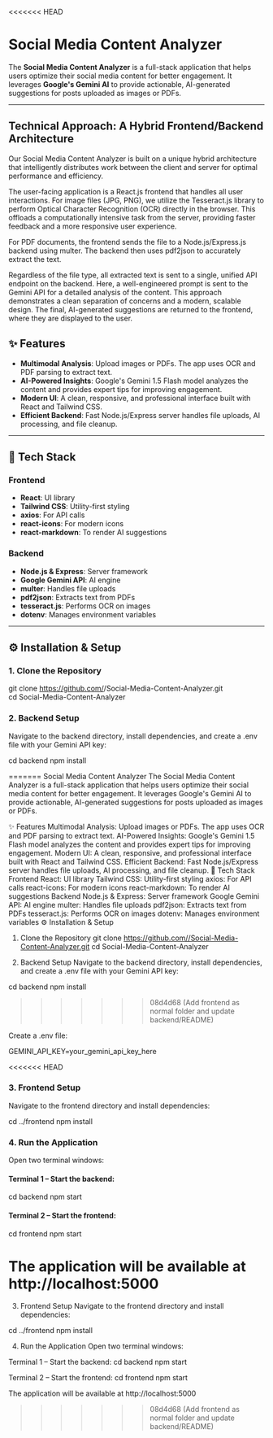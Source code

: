 <<<<<<< HEAD
# Social Media Content Analyzer

The **Social Media Content Analyzer** is a full-stack application that helps users optimize their social media content for better engagement. It leverages **Google's Gemini AI** to provide actionable, AI-generated suggestions for posts uploaded as images or PDFs.

---

## Technical Approach: A Hybrid Frontend/Backend Architecture
Our Social Media Content Analyzer is built on a unique hybrid architecture that intelligently distributes work between the client and server for optimal performance and efficiency.

The user-facing application is a React.js frontend that handles all user interactions. For image files (JPG, PNG), we utilize the Tesseract.js library to perform Optical Character Recognition (OCR) directly in the browser. This offloads a computationally intensive task from the server, providing faster feedback and a more responsive user experience.

For PDF documents, the frontend sends the file to a Node.js/Express.js backend using multer. The backend then uses pdf2json to accurately extract the text.

Regardless of the file type, all extracted text is sent to a single, unified API endpoint on the backend. Here, a well-engineered prompt is sent to the Gemini API for a detailed analysis of the content. This approach demonstrates a clean separation of concerns and a modern, scalable design. The final, AI-generated suggestions are returned to the frontend, where they are displayed to the user.

## ✨ Features

- **Multimodal Analysis**: Upload images or PDFs. The app uses OCR and PDF parsing to extract text.  
- **AI-Powered Insights**: Google's Gemini 1.5 Flash model analyzes the content and provides expert tips for improving engagement.  
- **Modern UI**: A clean, responsive, and professional interface built with React and Tailwind CSS.  
- **Efficient Backend**: Fast Node.js/Express server handles file uploads, AI processing, and file cleanup.

---

## 🚀 Tech Stack

### Frontend
- **React**: UI library  
- **Tailwind CSS**: Utility-first styling  
- **axios**: For API calls  
- **react-icons**: For modern icons  
- **react-markdown**: To render AI suggestions  

### Backend
- **Node.js & Express**: Server framework  
- **Google Gemini API**: AI engine  
- **multer**: Handles file uploads  
- **pdf2json**: Extracts text from PDFs  
- **tesseract.js**: Performs OCR on images  
- **dotenv**: Manages environment variables  

---

## ⚙️ Installation & Setup

### 1. Clone the Repository
git clone https://github.com/<your-username>/Social-Media-Content-Analyzer.git<br>
cd Social-Media-Content-Analyzer

### 2. Backend Setup

Navigate to the backend directory, install dependencies, and create a .env file with your Gemini API key:

cd backend
npm install

=======
Social Media Content Analyzer
The Social Media Content Analyzer is a full-stack application that helps users optimize their social media content for better engagement. It leverages Google's Gemini AI to provide actionable, AI-generated suggestions for posts uploaded as images or PDFs.

✨ Features
Multimodal Analysis: Upload images or PDFs. The app uses OCR and PDF parsing to extract text.
AI-Powered Insights: Google's Gemini 1.5 Flash model analyzes the content and provides expert tips for improving engagement.
Modern UI: A clean, responsive, and professional interface built with React and Tailwind CSS.
Efficient Backend: Fast Node.js/Express server handles file uploads, AI processing, and file cleanup.
🚀 Tech Stack
Frontend
React: UI library
Tailwind CSS: Utility-first styling
axios: For API calls
react-icons: For modern icons
react-markdown: To render AI suggestions
Backend
Node.js & Express: Server framework
Google Gemini API: AI engine
multer: Handles file uploads
pdf2json: Extracts text from PDFs
tesseract.js: Performs OCR on images
dotenv: Manages environment variables
⚙️ Installation & Setup
1. Clone the Repository
git clone https://github.com//Social-Media-Content-Analyzer.git
cd Social-Media-Content-Analyzer

2. Backend Setup
Navigate to the backend directory, install dependencies, and create a .env file with your Gemini API key:

cd backend npm install
>>>>>>> 08d4d68 (Add frontend as normal folder and update backend/README)

Create a .env file:

GEMINI_API_KEY=your_gemini_api_key_here

<<<<<<< HEAD
### 3. Frontend Setup

Navigate to the frontend directory and install dependencies:

cd ../frontend
npm install

### 4. Run the Application

Open two terminal windows:

#### Terminal 1 – Start the backend:

cd backend
npm start


#### Terminal 2 – Start the frontend:

cd frontend
npm start


The application will be available at http://localhost:5000
=======
3. Frontend Setup
Navigate to the frontend directory and install dependencies:

cd ../frontend npm install

4. Run the Application
Open two terminal windows:

Terminal 1 – Start the backend:
cd backend npm start

Terminal 2 – Start the frontend:
cd frontend npm start

The application will be available at http://localhost:5000
>>>>>>> 08d4d68 (Add frontend as normal folder and update backend/README)
